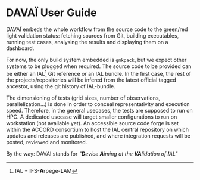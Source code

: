 # DAVAÏ User Guide

DAVAÏ embeds the whole workflow from the source code to the green/red
light validation status: fetching sources from Git, building
executables, running test cases, analysing the results and displaying
them on a dashboard.

For now, the only build system embedded is `gmkpack`, but we expect
other systems to be plugged when required.
The source code to be provided can be either an IAL[^1] Git reference
or an IAL bundle. In the first case, the rest of the projects/repositories
will be infered from the latest official tagged ancestor, using the
git history of IAL-bundle.

The dimensioning of tests (grid sizes, number of observations,
parallelization\...) is done in order to conceal representativity and
execution speed. Therefore, in the general usecases, the tests are
supposed to run on HPC. A dedicated usecase will target smaller
configurations to run on workstation (not available yet).
An accessible source code forge is set within the ACCORD consortium to
host the IAL central repository on which updates and releases are
published, and where integration requests will be posted, reviewed and
monitored.

By the way: DAVAI stands for *"**D**evice **A**iming at the
**VA**lidation of **I**AL"*

[^1]: IAL = **I**FS-**A**rpege-**L**AM
